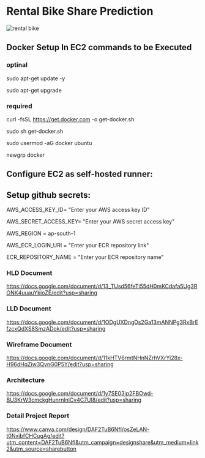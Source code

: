 # Rental Bike Share Prediction
![rental bike](https://github.com/praful1609/Rental-Bike-Share-Prediction/assets/111230392/c9cecbda-cb69-4454-b8b4-5612550c4e8d)

## Docker Setup In EC2 commands to be Executed
### optinal

sudo apt-get update -y

sudo apt-get upgrade

### required

curl -fsSL https://get.docker.com -o get-docker.sh

sudo sh get-docker.sh

sudo usermod -aG docker ubuntu

newgrp docker

## Configure EC2 as self-hosted runner:
## Setup github secrets:
AWS_ACCESS_KEY_ID= "Enter your AWS access key ID"

AWS_SECRET_ACCESS_KEY= "Enter your AWS secret access key"

AWS_REGION = ap-south-1

AWS_ECR_LOGIN_URI = "Enter your ECR repository link"

ECR_REPOSITORY_NAME = "Enter your ECR repository name"





### HLD Document
https://docs.google.com/document/d/13_TUsd56feTi55dH0mKCdafa5Ug3RONK4uuauYkioZE/edit?usp=sharing

### LLD Document 
https://docs.google.com/document/d/1ODgUXDngDs2Ga13mANNPg3RxBrEfzcxQdXS8SmzADok/edit?usp=sharing

### Wireframe Document
https://docs.google.com/document/d/11kHTV6rmtNHnNZrhVXrYi28x-H96dHqZiw3QynG0P5Y/edit?usp=sharing

### Architecture
https://docs.google.com/document/d/1y7SE03jp2FBOwd-BU3KrW3cmckgHunrnlnlCv4C7Ul8/edit?usp=sharing

### Detail Project Report
https://www.canva.com/design/DAF2TuB6NfI/osZeLAN-t0NxibfCHCugAg/edit?utm_content=DAF2TuB6NfI&utm_campaign=designshare&utm_medium=link2&utm_source=sharebutton
